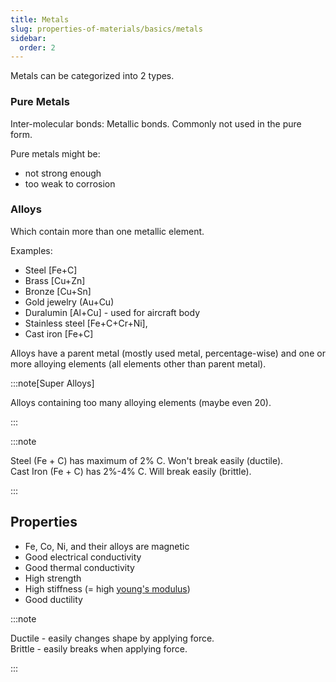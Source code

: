 ```yaml
---
title: Metals
slug: properties-of-materials/basics/metals
sidebar:
  order: 2
---
```


Metals can be categorized into 2 types.

### Pure Metals

Inter-molecular bonds: Metallic bonds. Commonly not used in the pure form.

Pure metals might be:

- not strong enough
- too weak to corrosion

### Alloys

Which contain more than one metallic element.

Examples:

- Steel [Fe+C]
- Brass [Cu+Zn]
- Bronze [Cu+Sn]
- Gold jewelry (Au+Cu)
- Duralumin [Al+Cu] - used for aircraft body
- Stainless steel [Fe+C+Cr+Ni],
- Cast iron [Fe+C]

Alloys have a parent metal (mostly used metal, percentage-wise) and one or more
alloying elements (all elements other than parent metal).

:::note[Super Alloys]

Alloys containing too many alloying elements (maybe even 20).

:::

:::note

Steel (Fe + C) has maximum of 2% C. Won't break easily (ductile).  
Cast Iron (Fe + C) has 2%-4% C. Will break easily (brittle).

:::

## Properties

- Fe, Co, Ni, and their alloys are magnetic
- Good electrical conductivity
- Good thermal conductivity
- High strength
- High stiffness (= high
  [young's modulus](/properties-of-materials/mechanical-properties/definitions/#youngs-modulus-aka-elastic-modulus))
- Good ductility

:::note

Ductile - easily changes shape by applying force.  
Brittle - easily breaks when applying force.

:::
